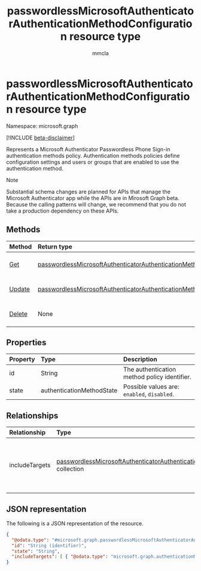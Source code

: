 ﻿---
title: "passwordlessMicrosoftAuthenticatorAuthenticationMethodConfiguration resource type"
description: "Represents a Microsoft Authenticator Passwordless Phone Sign-in authentication methods policy."
author: "mmcla"
localization_priority: Normal
ms.prod: "microsoft-identity-platform"
doc_type: "apiPageType"
---

# passwordlessMicrosoftAuthenticatorAuthenticationMethodConfiguration resource type

Namespace: microsoft.graph

[!INCLUDE [beta-disclaimer](../../includes/beta-disclaimer.md)]

Represents a Microsoft Authenticator Passwordless Phone Sign-in authentication methods policy. Authentication methods policies define configuration settings and users or groups that are enabled to use the authentication method.

> [!NOTE]
> Substantial schema changes are planned for APIs that manage the Microsoft Authenticator app while the APIs are in Mirosoft Graph beta. Because the calling patterns will change, we recommend that you do not take a production dependency on these APIs.

## Methods

| Method                                                                                         | Return type                                                                                                                                                | Description                                                                                                            |
| :--------------------------------------------------------------------------------------------- | :--------------------------------------------------------------------------------------------------------------------------------------------------------- | :--------------------------------------------------------------------------------------------------------------------- |
| [Get](../api/passwordlessmicrosoftauthenticatorauthenticationmethodconfiguration-get.md)       | [passwordlessMicrosoftAuthenticatorAuthenticationMethodConfiguration](../resources/passwordlessmicrosoftauthenticatorauthenticationmethodconfiguration.md) | Read the properties and relationships of a passwordlessMicrosoftAuthenticatorAuthenticationMethodConfiguration object. |
| [Update](../api/passwordlessmicrosoftauthenticatorauthenticationmethodconfiguration-update.md) | [passwordlessMicrosoftAuthenticatorAuthenticationMethodConfiguration](../resources/passwordlessmicrosoftauthenticatorauthenticationmethodconfiguration.md) | Update the properties of a passwordlessMicrosoftAuthenticatorAuthenticationMethodConfiguration object.                 |
| [Delete](../api/passwordlessmicrosoftauthenticatorauthenticationmethodconfiguration-delete.md) | None                                                                                                                                                       | Reverts the passwordlessMicrosoftAuthenticatorAuthenticationMethodConfiguration object to its default configuration.   |

## Properties

| Property | Type                      | Description                                  |
| :------- | :------------------------ | :------------------------------------------- |
| id       | String                    | The authentication method policy identifier. |
| state    | authenticationMethodState | Possible values are: `enabled`, `disabled`.  |

## Relationships

| Relationship   | Type                                                                                                                                                    | Description                                                                       |
| :------------- | :------------------------------------------------------------------------------------------------------------------------------------------------------ | :-------------------------------------------------------------------------------- |
| includeTargets | [passwordlessMicrosoftAuthenticatorAuthenticationMethodTarget](../resources/passwordlessmicrosoftauthenticatorauthenticationmethodtarget.md) collection | A collection of users or groups who are enabled to use the authentication method. |

## JSON representation

The following is a JSON representation of the resource.

<!-- {
  "blockType": "resource",
  "keyProperty": "id",
  "@odata.type": "microsoft.graph.passwordlessMicrosoftAuthenticatorAuthenticationMethodConfiguration",
  "baseType": "microsoft.graph.authenticationMethodConfiguration",
  "openType": false
}
-->

```json
{
  "@odata.type": "#microsoft.graph.passwordlessMicrosoftAuthenticatorAuthenticationMethodConfiguration",
  "id": "String (identifier)",
  "state": "String",
  "includeTargets": [ { "@odata.type": "microsoft.graph.authenticationMethodTarget" } ]
}
```
